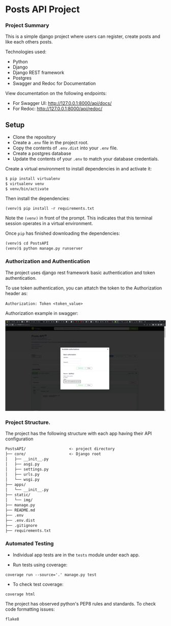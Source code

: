 # Posts API Project

### Project Summary
This is a simple django project where users can register, create posts
and like each others posts.

Technologies used:
- Python
- Django
- Django REST framework
- Postgres
- Swagger and Redoc for Documentation

View documentation on the following endpoints:

- For Swagger UI: http://127.0.0.1:8000/api/docs/
- For Redoc: http://127.0.0.1:8000/api/redoc/

## Setup
- Clone the repository
- Create a `.env` file in the project root.
- Copy the contents of `.env.dist` into your `.env` file.
- Create a postgres database 
- Update the contents of your `.env` to match your database credentials.


Create a virtual environment to install dependencies in and activate it:

```shell
$ pip install virtualenv
$ virtualenv venv
$ venv/bin/activate
```

Then install the dependencies:

```shell
(venv)$ pip install -r requirements.txt
```
Note the `(venv)` in front of the prompt. This indicates that this terminal
session operates in a virtual environment.

Once `pip` has finished downloading the dependencies:
```shell
(venv)$ cd PostsAPI
(venv)$ python manage.py runserver
```

### Authorization and Authentication
The project uses django rest framework basic authentication and token authentication.

To use token authentication, you can attatch the token to the Authorization header
as:

``Authorization: Token <token_value>``

Authorization example in swagger:

![alt text](/static/img/img.png)

### Project Structure.
The project has the following structure with each app having their API configuration

```tree
PostsAPI/                   <- project directory
├── core/                   <- Django root
│   ├── __init__.py
│   ├── asgi.py
│   ├── settings.py
│   ├── urls.py
│   └── wsgi.py
├── apps/
│   └── __init__.py
├── static/                
│   └── img/
├── manage.py
├── README.md
├── .env
├── .env.dist
├── .gitignore
├── requirements.txt
```

### Automated Testing
- Individual app tests are in the `tests` module under each app.

- Run tests using coverage:
```shell
coverage run --source='.' manage.py test
```
- To check test coverage:
```shell
coverage html
```

The project has observed python's PEP8 rules and standards. 
To check code formatting issues:
```shell
flake8
```